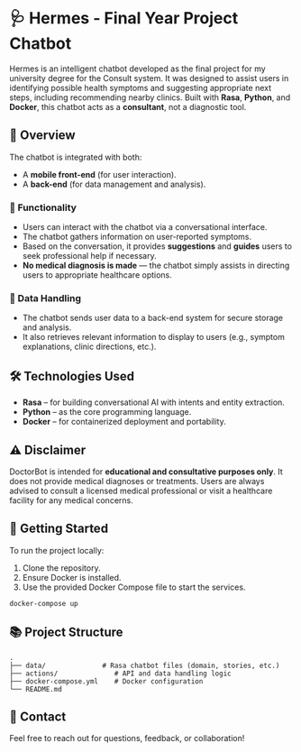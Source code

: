 # 🩺 Hermes - Final Year Project Chatbot

Hermes is an intelligent chatbot developed as the final project for my university degree for the Consult system. It was designed to assist users in identifying possible health symptoms and suggesting appropriate next steps, including recommending nearby clinics. Built with **Rasa**, **Python**, and **Docker**, this chatbot acts as a **consultant**, not a diagnostic tool.

## 📱 Overview

The chatbot is integrated with both:
- A **mobile front-end** (for user interaction).
- A **back-end** (for data management and analysis).

### 🧠 Functionality
- Users can interact with the chatbot via a conversational interface.
- The chatbot gathers information on user-reported symptoms.
- Based on the conversation, it provides **suggestions** and **guides** users to seek professional help if necessary.
- **No medical diagnosis is made** — the chatbot simply assists in directing users to appropriate healthcare options.

### 🔄 Data Handling
- The chatbot sends user data to a back-end system for secure storage and analysis.
- It also retrieves relevant information to display to users (e.g., symptom explanations, clinic directions, etc.).

## 🛠️ Technologies Used
- **Rasa** – for building conversational AI with intents and entity extraction.
- **Python** – as the core programming language.
- **Docker** – for containerized deployment and portability.

## ⚠️ Disclaimer
DoctorBot is intended for **educational and consultative purposes only**. It does not provide medical diagnoses or treatments. Users are always advised to consult a licensed medical professional or visit a healthcare facility for any medical concerns.

## 🚀 Getting Started
To run the project locally:
1. Clone the repository.
2. Ensure Docker is installed.
3. Use the provided Docker Compose file to start the services.

```
docker-compose up
```
## 📚 Project Structure
```
.
├── data/              # Rasa chatbot files (domain, stories, etc.)
├── actions/              # API and data handling logic
├── docker-compose.yml    # Docker configuration
└── README.md
```
## 📩 Contact
Feel free to reach out for questions, feedback, or collaboration!
